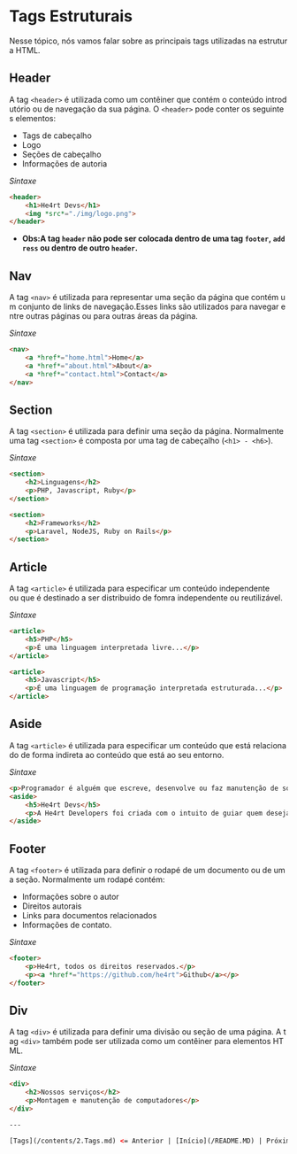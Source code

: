 # Tags Estruturais

Nesse tópico, nós vamos falar sobre as principais tags utilizadas na estrutura HTML.

## Header

A tag `<header>` é utilizada como um contêiner que contém o conteúdo introdutório ou de navegação da sua página. O `<header>` pode conter os seguintes elementos:

- Tags de cabeçalho
- Logo
- Seções de cabeçalho
- Informações de autoria

*_Sintaxe_*
```html
<header>
    <h1>He4rt Devs</h1>
    <img *src*="./img/logo.png">
</header>

```

- **Obs:A tag `header` não pode ser colocada dentro de uma tag `footer`, `address` ou dentro de outro `header`.**

## Nav

A tag `<nav>` é utilizada para representar uma seção da página que contém um conjunto de links de navegação.Esses links são utilizados para navegar entre outras páginas ou para outras áreas da página.

*_Sintaxe_*

```html
<nav>
    <a *href*="home.html">Home</a>
    <a *href*="about.html">About</a>
    <a *href*="contact.html">Contact</a>
</nav>

```

## Section

A tag `<section>` é utilizada para definir uma seção da página. Normalmente uma tag `<section>` é composta por uma tag de cabeçalho (`<h1> - <h6>`).

*_Sintaxe_*
```html
<section>
    <h2>Linguagens</h2>
    <p>PHP, Javascript, Ruby</p>
</section>

<section>
    <h2>Frameworks</h2>
    <p>Laravel, NodeJS, Ruby on Rails</p>
</section>

```

## Article

A tag `<article>` é utilizada para especificar um conteúdo independente ou que é destinado a ser distribuido de fomra independente ou reutilizável.

*_Sintaxe_*
```html
<article>
    <h5>PHP</h5>
    <p>É uma linguagem interpretada livre...</p>
</article>

<article>
    <h5>Javascript</h5>
    <p>É uma linguagem de programação interpretada estruturada...</p>
</article>

```

## Aside

A tag `<article>` é utilizada para especificar um conteúdo que está relacionado de forma indireta ao conteúdo que está ao seu entorno.

*_Sintaxe_*

```html
<p>Programador é alguém que escreve, desenvolve ou faz manutenção de software em um grande sistema ou alguém que desenvolve software para uso em computadores pessoais.</p>
<aside>
    <h5>He4rt Devs</h5>
    <p>A He4rt Developers foi criada com o intuito de guiar quem deseja iniciar na área da programação.</p>
</aside>

```

## Footer

A tag `<footer>` é utilizada para definir o rodapé de um documento ou de uma seção. Normalmente um rodapé contém:

- Informações sobre o autor
- Direitos autorais
- Links para documentos relacionados
- Informações de contato.

*_Sintaxe_*

```html
<footer>
    <p>He4rt, todos os direitos reservados.</p>
    <p><a *href*="https://github.com/he4rt">Github</a></p>
</footer>

```

## Div

A tag `<div>` é utilizada para definir uma divisão ou seção de uma página. A tag `<div>` também pode ser utilizada como um contêiner para elementos HTML.

*_Sintaxe_*

```html
<div>
    <h2>Nossos serviços</h2>
    <p>Montagem e manutenção de computadores</p>
</div>

---

[Tags](/contents/2.Tags.md) <= Anterior | [Início](/README.MD) | Próximo => [Tags Texto](/contents/4.Texto.md)